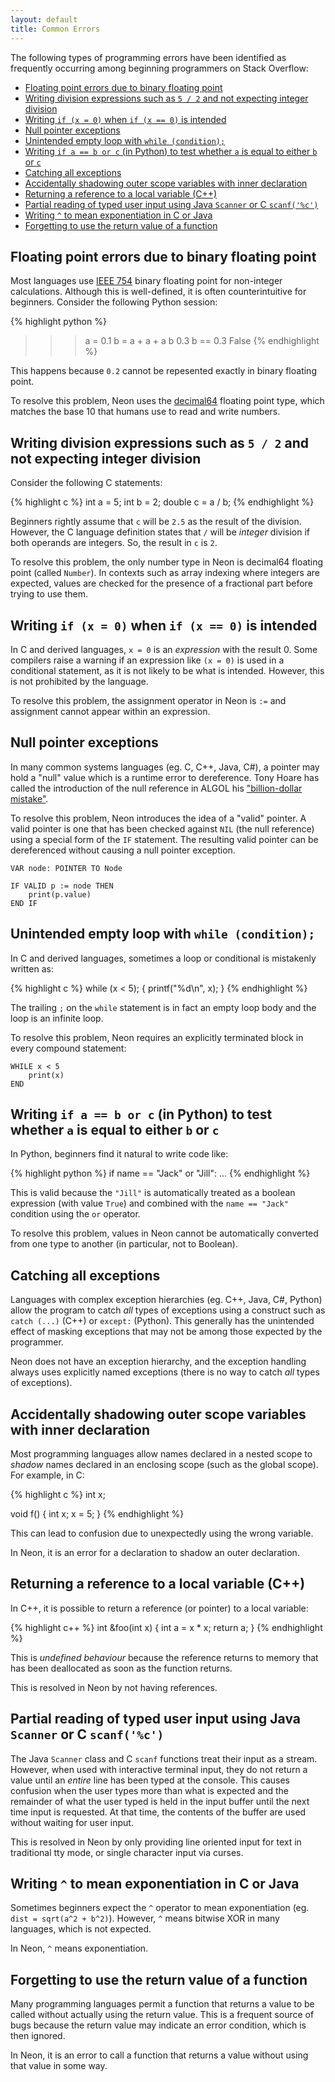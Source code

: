 ```yaml
---
layout: default
title: Common Errors
---
```


The following types of programming errors have been identified as frequently occurring among beginning programmers on Stack Overflow:

* [Floating point errors due to binary floating point](#floating_point)
* [Writing division expressions such as `5 / 2` and not expecting integer division](#integer_division)
* [Writing `if (x = 0)` when `if (x == 0)` is intended](#assignment_equals)
* [Null pointer exceptions](#null_pointer)
* [Unintended empty loop with `while (condition);`](#empty_loop)
* [Writing `if a == b or c` (in Python) to test whether `a` is equal to either `b` or `c`](#logical_alternative)
* [Catching all exceptions](#catch_all)
* [Accidentally shadowing outer scope variables with inner declaration](#shadow_variables)
* [Returning a reference to a local variable (C++)](#return_reference)
* [Partial reading of typed user input using Java `Scanner` or C `scanf('%c')`](#partial_input)
* [Writing `^` to mean exponentiation in C or Java](#exponentiation_xor)
* [Forgetting to use the return value of a function](#return_value)

<a name="floating_point"></a>

## Floating point errors due to binary floating point

Most languages use [IEEE 754](https://en.wikipedia.org/wiki/IEEE_floating_point) binary floating point for non-integer calculations.
Although this is well-defined, it is often counterintuitive for beginners. Consider the following Python session:

{% highlight python %}
>>> a = 0.1
>>> b = a + a + a
>>> b
0.3
>>> b == 0.3
False
{% endhighlight %}

This happens because `0.2` cannot be repesented exactly in binary floating point. 

To resolve this problem, Neon uses the [decimal64](https://en.wikipedia.org/wiki/Decimal64_floating-point_format) floating point type, which matches the base 10 that humans use to read and write numbers.

<a name="integer_division"></a>

## Writing division expressions such as `5 / 2` and not expecting integer division

Consider the following C statements:

{% highlight c %}
int a = 5;
int b = 2;
double c = a / b;
{% endhighlight %}

Beginners rightly assume that `c` will be `2.5` as the result of the division.
However, the C language definition states that `/` will be *integer* division if both operands are integers.
So, the result in `c` is `2`.

To resolve this problem, the only number type in Neon is decimal64 floating point (called `Number`).
In contexts such as array indexing where integers are expected, values are checked for the presence of a fractional part before trying to use them.

<a name="assignment_equals"></a>

## Writing `if (x = 0)` when `if (x == 0)` is intended

In C and derived languages, `x = 0` is an *expression* with the result 0.
Some compilers raise a warning if an expression like `(x = 0)` is used in a conditional statement, as it is not likely to be what is intended.
However, this is not prohibited by the language.

To resolve this problem, the assignment operator in Neon is `:=` and assignment cannot appear within an expression.

<a name="null_pointer"></a>

## Null pointer exceptions

In many common systems languages (eg. C, C++, Java, C#), a pointer may hold a "null" value which is a runtime error to dereference. Tony Hoare has called the introduction of the null reference in ALGOL his ["billion-dollar mistake"](https://en.wikipedia.org/wiki/Tony_Hoare).

To resolve this problem, Neon introduces the idea of a "valid" pointer. A valid pointer is one that has been checked against `NIL` (the null reference) using a special form of the `IF` statement. The resulting valid pointer can be dereferenced without causing a null pointer exception.

    VAR node: POINTER TO Node
    
    IF VALID p := node THEN
        print(p.value)
    END IF

<a name="empty_loop"></a>

## Unintended empty loop with `while (condition);`

In C and derived languages, sometimes a loop or conditional is mistakenly written as:

{% highlight c %}
while (x < 5);
{
    printf("%d\n", x);
}
{% endhighlight %}

The trailing `;` on the `while` statement is in fact an empty loop body and the loop is an infinite loop.

To resolve this problem, Neon requires an explicitly terminated block in every compound statement:

    WHILE x < 5
        print(x)
    END

<a name="logical_alternative"></a>

## Writing `if a == b or c` (in Python) to test whether `a` is equal to either `b` or `c`

In Python, beginners find it natural to write code like:

{% highlight python %}
if name == "Jack" or "Jill":
    ...
{% endhighlight %}

This is valid because the `"Jill"` is automatically treated as a boolean expression (with value `True`) and combined with the `name == "Jack"` condition using the `or` operator.

To resolve this problem, values in Neon cannot be automatically converted from one type to another (in particular, not to Boolean).

<a name="catch_all"></a>

## Catching all exceptions

Languages with complex exception hierarchies (eg. C++, Java, C#, Python) allow the program to catch *all* types of exceptions using a construct such as `catch (...)` (C++) or `except:` (Python).
This generally has the unintended effect of masking exceptions that may not be among those expected by the programmer.

Neon does not have an exception hierarchy, and the exception handling always uses explicitly named exceptions (there is no way to catch *all* types of exceptions).

<a name="shadow_variables"></a>

## Accidentally shadowing outer scope variables with inner declaration

Most programming languages allow names declared in a nested scope to *shadow* names declared in an enclosing scope (such as the global scope). For example, in C:

{% highlight c %}
int x;

void f() {
    int x;
    x = 5;
}
{% endhighlight %}

This can lead to confusion due to unexpectedly using the wrong variable.

In Neon, it is an error for a declaration to shadow an outer declaration.

<a name="return_reference"></a>

## Returning a reference to a local variable (C++)

In C++, it is possible to return a reference (or pointer) to a local variable:

{% highlight c++ %}
int &foo(int x) {
    int a = x * x;
    return a;
}
{% endhighlight %}

This is *undefined behaviour* because the reference returns to memory that has been deallocated as soon as the function returns.

This is resolved in Neon by not having references.

<a name="partial_input"></a>

## Partial reading of typed user input using Java `Scanner` or C `scanf('%c')`

The Java `Scanner` class and C `scanf` functions treat their input as a stream.
However, when used with interactive terminal input, they do not return a value until an *entire* line has been typed at the console.
This causes confusion when the user types more than what is expected and the remainder of what the user typed is held in the input buffer until the next time input is requested.
At that time, the contents of the buffer are used without waiting for user input.

This is resolved in Neon by only providing line oriented input for text in traditional tty mode, or single character input via curses.

<a name="exponentiation_xor"></a>

## Writing `^` to mean exponentiation in C or Java

Sometimes beginners expect the `^` operator to mean exponentiation (eg. `dist = sqrt(a^2 + b^2)`).
However, `^` means bitwise XOR in many languages, which is not expected.

In Neon, `^` means exponentiation.

<a name="#return_value"></a>

## Forgetting to use the return value of a function

Many programming languages permit a function that returns a value to be called without actually using the return value.
This is a frequent source of bugs because the return value may indicate an error condition, which is then ignored.

In Neon, it is an error to call a function that returns a value without using that value in some way.
